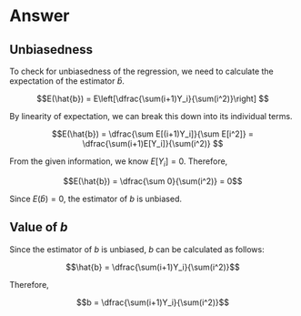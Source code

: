  

# Answer 
## Unbiasedness
To check for unbiasedness of the regression, we need to calculate the expectation of the estimator $\hat{b}$.

$$E(\hat{b}) = E\left[\dfrac{\sum(i+1)Y_i}{\sum(i^2)}\right] $$

By linearity of expectation, we can break this down into its individual terms.

$$E(\hat{b}) = \dfrac{\sum E[(i+1)Y_i]}{\sum E[i^2]} = \dfrac{\sum(i+1)E[Y_i]}{\sum(i^2)} $$

From the given information, we know $E[Y_i] = 0$. Therefore,

$$E(\hat{b}) = \dfrac{\sum 0}{\sum(i^2)} = 0$$

Since $E(\hat{b}) = 0$, the estimator of $b$ is unbiased.

## Value of $b$

Since the estimator of $b$ is unbiased, $b$ can be calculated as follows:

$$\hat{b} = \dfrac{\sum(i+1)Y_i}{\sum(i^2)}$$

Therefore, 

$$b = \dfrac{\sum(i+1)Y_i}{\sum(i^2)}$$